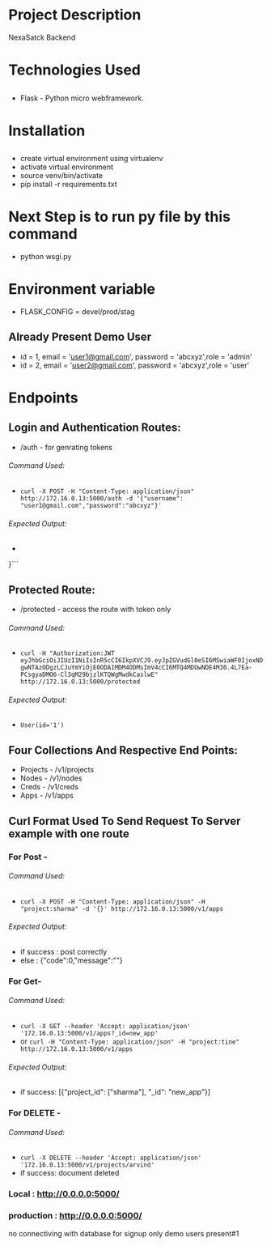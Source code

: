 # Project Description
NexaSatck Backend



# Technologies Used<h2>

* Flask - Python micro webframework.


# Installation
## 
* create virtual environment using virtualenv 
* activate virtual environment
* source venv/bin/activate
* pip install -r requirements.txt

# Next Step is to run py file by this command

* python wsgi.py

# Environment variable

* FLASK_CONFIG = devel/prod/stag


## Already Present Demo User 
* id = 1, email = 'user1@gmail.com', password = 'abcxyz',role = 'admin'
* id = 2, email = 'user2@gmail.com', password = 'abcxyz',role = 'user'

# Endpoints<h2>

## Login and Authentication Routes:
* /auth -  for genrating tokens

###### Command Used:
* ```curl -X POST -H "Content-Type: application/json" http://172.16.0.13:5000/auth -d '{"username": "user1@gmail.com","password":"abcxyz"}'```

###### Expected Output:
* ``` {"access_token": "eyJhbGciOiJIUzI1NiIsInR5cCI6IkpXVCJ9.eyJpZGVudGl0eSI6MSwiaWF0IjoxNDgwNTAzODgzLCJuYmYiOjE0ODA1MDM4ODMsImV4cCI6MTQ4MDUwNDE4M30.4L7Ea-PCsgyaDMO6-Cl3qM29bjzlKTQWgMwdkCaslwE"
}```

## Protected Route:
* /protected - access the route with token only

###### Command Used:
* ```curl -H "Authorization:JWT eyJhbGciOiJIUzI1NiIsInR5cCI6IkpXVCJ9.eyJpZGVudGl0eSI6MSwiaWF0IjoxNDgwNTAzODgzLCJuYmYiOjE0ODA1MDM4ODMsImV4cCI6MTQ4MDUwNDE4M30.4L7Ea-PCsgyaDMO6-Cl3qM29bjzlKTQWgMwdkCaslwE" http://172.16.0.13:5000/protected```

###### Expected Output:
* ```User(id='1')```

## Four Collections And Respective End Points: 
* Projects - /v1/projects
* Nodes - /v1/nodes
* Creds - /v1/creds
* Apps - /v1/apps

## Curl Format Used To Send Request To Server example with one route

### For Post -

###### Command Used:
* ```curl -X POST -H "Content-Type: application/json" -H "project:sharma" -d '{}' http://172.16.0.13:5000/v1/apps```

###### Expected Output:
* if success : post correctly
* else : {"code":0,"message":""}

### For Get-

###### Command Used:
* ```curl -X GET --header 'Accept: application/json' '172.16.0.13:5000/v1/apps?_id=new_app'```
* or ```curl -H "Content-Type: application/json" -H "project:tine" http://172.16.0.13:5000/v1/apps```

###### Expected Output:
* if success: [{"project_id": ["sharma"], "_id": "new_app"}]

### For DELETE -

###### Command Used:
* ```curl -X DELETE --header 'Accept: application/json' '172.16.0.13:5000/v1/projects/arvind'```
* if success: document deleted


### Local : http://0.0.0.0:5000/
### production : http://0.0.0.0:5000/

no connectiving with database for signup only demo users present#1